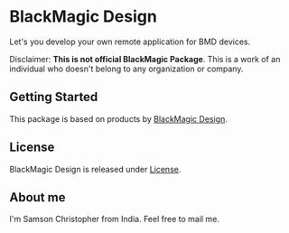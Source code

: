 # BlackMagic Design

Let's you develop your own remote application for BMD devices.

Disclaimer: 
    **This is not official BlackMagic Package**. This is a work of an individual who doesn't belong to any organization or company.

## Getting Started

This package is based on products by [BlackMagic Design](https://www.blackmagicdesign.com/).

## License

BlackMagic Design is released under [License](https://github.com/SamsonChris71/blackmagicdesign/blob/master/LICENSE).

## About me

I'm Samson Christopher from India.
Feel free to mail me.

